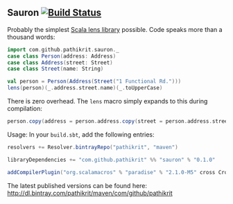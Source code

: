 Sauron [![Build Status](https://travis-ci.org/pathikrit/sauron.png?branch=master)](http://travis-ci.org/pathikrit/sauron)
--------

Probably the simplest [Scala lens library](http://stackoverflow.com/questions/3900307/cleaner-way-to-update-nested-structures) possible.
Code speaks more than a thousand words:

```scala
import com.github.pathikrit.sauron._
case class Person(address: Address)
case class Address(street: Street)
case class Street(name: String)

val person = Person(Address(Street("1 Functional Rd.")))
lens(person)(_.address.street.name)(_.toUpperCase)
```

There is zero overhead. The `lens` macro simply expands to this during compilation:
```scala
person.copy(address = person.address.copy(street = person.address.street.copy(name = (person.address.street.name).toUpperCase)))
```

Usage: In your `build.sbt`, add the following entries:

```scala
resolvers += Resolver.bintrayRepo("pathikrit", "maven")

libraryDependencies += "com.github.pathikrit" %% "sauron" % "0.1.0"

addCompilerPlugin("org.scalamacros" % "paradise" % "2.1.0-M5" cross CrossVersion.full)
```

The latest published versions can be found here:
http://dl.bintray.com/pathikrit/maven/com/github/pathikrit
